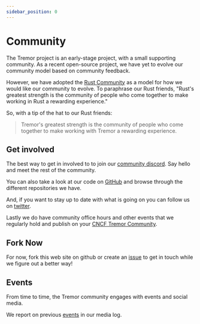 ```yaml
---
sidebar_position: 0
---
```


# Community

The Tremor project is an early-stage project, with a small supporting community.
As a recent open-source project, we have yet to evolve our community model based on community feedback.

However, we have adopted the [Rust Community](https://www.rust-lang.org/community) as a model for how we would like our community to evolve. To paraphrase our Rust friends, "Rust's greatest strength is the community of people who come together to make working in Rust a rewarding experience."

So, with a tip of the hat to our Rust friends:

> Tremor's greatest strength is the community of people who come together to make working with Tremor a rewarding experience.

## Get involved

The best way to get in involved to to join our [community discord](https://chat.tremor.rs). Say hello and meet the rest of the community.

You can also take a look at our code on [GitHub](https://github.com/tremor-rs) and browse through the different repositories we have.

And, if you want to stay up to date with what is going on you can follow us on [twitter](https://twitter.com/TremorDebs).

Lastly we do have community office hours and other events that we regularly hold and publish on your [CNCF Tremor Community](https://community.cncf.io/tremor-community/).

## Fork Now

For now, fork this web site on github or create an [issue](https://github.com/tremor-rs/tremor-www/issues) to get in touch while we figure out a better way!

## Events

From time to time, the Tremor community engages with events and social media.

We report on previous [events](../community/events/overview) in our media log.
